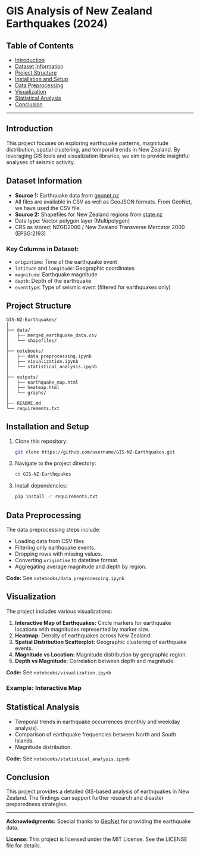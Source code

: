 # GIS Analysis of New Zealand Earthquakes (2024)

## Table of Contents

- [Introduction](#introduction)
- [Dataset Information](#dataset-information)
- [Project Structure](#project-structure)
- [Installation and Setup](#installation-and-setup)
- [Data Preprocessing](#data-preprocessing)
- [Visualization](#visualization)
- [Statistical Analysis](#statistical-analysis)
- [Conclusion](#conclusion)

---

## Introduction

This project focuses on exploring earthquake patterns, magnitude distribution, spatial clustering, and temporal trends in New Zealand. By leveraging GIS tools and visualization libraries, we aim to provide insightful analyses of seismic activity.

## Dataset Information

- **Source 1:** Earthquake data from [geonet.nz](https://www.geonet.org.nz/)
- All files are available in CSV as well as GeoJSON formats. From GeoNet, we have used the CSV file.
- **Source 2:** Shapefiles for New Zealand regions from [state.nz](https://data.govt.nz/)
- Data type: Vector polygon layer (Multipolygon)
- CRS as stored: NZGD2000 / New Zealand Transverse Mercator 2000 (EPSG:2193)



### Key Columns in Dataset:

- `origintime`: Time of the earthquake event
- `latitude` and `longitude`: Geographic coordinates
- `magnitude`: Earthquake magnitude
- `depth`: Depth of the earthquake
- `eventtype`: Type of seismic event (filtered for earthquakes only)

## Project Structure

```
GIS-NZ-Earthquakes/
│
├── data/
│   ├── merged_earthquake_data.csv
│   └── shapefiles/
│
├── notebooks/
│   ├── data_preprocessing.ipynb
│   ├── visualization.ipynb
│   └── statistical_analysis.ipynb
│
├── outputs/
│   ├── earthquake_map.html
│   ├── heatmap.html
│   └── graphs/
│
├── README.md
└── requirements.txt
```

## Installation and Setup

1. Clone this repository:
   ```bash
   git clone https://github.com/username/GIS-NZ-Earthquakes.git
   ```
2. Navigate to the project directory:
   ```bash
   cd GIS-NZ-Earthquakes
   ```
3. Install dependencies:
   ```bash
   pip install -r requirements.txt
   ```

## Data Preprocessing

The data preprocessing steps include:

- Loading data from CSV files.
- Filtering only earthquake events.
- Dropping rows with missing values.
- Converting `origintime` to datetime format.
- Aggregating average magnitude and depth by region.

**Code:** See `notebooks/data_preprocessing.ipynb`

## Visualization

The project includes various visualizations:

1. **Interactive Map of Earthquakes:** Circle markers for earthquake locations with magnitudes represented by marker size.
2. **Heatmap:** Density of earthquakes across New Zealand.
3. **Spatial Distribution Scatterplot:** Geographic clustering of earthquake events.
4. **Magnitude vs Location:** Magnitude distribution by geographic region.
5. **Depth vs Magnitude:** Correlation between depth and magnitude.

**Code:** See `notebooks/visualization.ipynb`

### Example: Interactive Map



## Statistical Analysis

- Temporal trends in earthquake occurrences (monthly and weekday analysis).
- Comparison of earthquake frequencies between North and South Islands.
- Magnitude distribution.

**Code:** See `notebooks/statistical_analysis.ipynb`

## Conclusion

This project provides a detailed GIS-based analysis of earthquakes in New Zealand. The findings can support further research and disaster preparedness strategies.

---

**Acknowledgments:**
Special thanks to [GeoNet](https://www.geonet.org.nz/) for providing the earthquake data.

**License:**
This project is licensed under the MIT License. See the LICENSE file for details.

